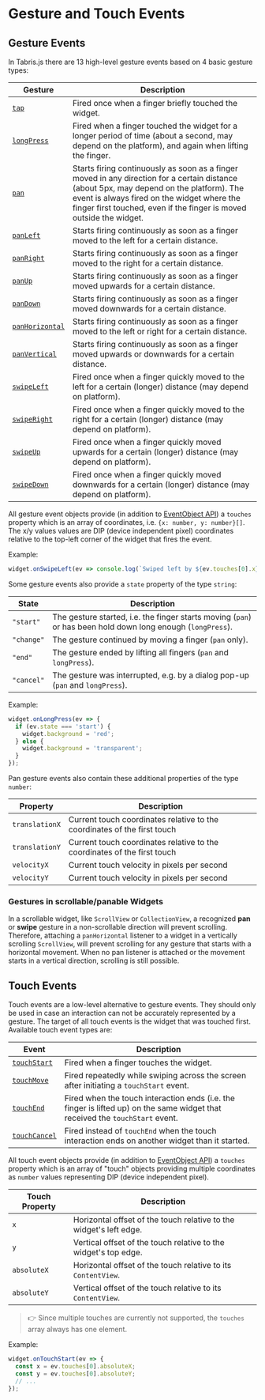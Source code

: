 ---
---
Gesture and Touch Events
========================

## Gesture Events

In Tabris.js there are 13 high-level gesture events based on 4 basic gesture types:

Gesture | Description
-|-
[`tap`](./api/Widget.md#tap) | Fired once when a finger briefly touched the widget.
[`longPress`](./api/Widget.md#longPress) | Fired when a finger touched the widget for a longer period of time (about a second, may depend on the platform), and again when lifting the finger.
[`pan`](./api/Widget.md#pan) | Starts firing continuously as soon as a finger moved in any direction for a certain distance (about 5px, may depend on the platform). The event is always fired on the widget where the finger first touched, even if the finger is moved outside the widget.
[`panLeft`](./api/Widget.md#panLeft) | Starts firing continuously as soon as a finger moved to the left for a certain distance.
[`panRight`](./api/Widget.md#panRight) | Starts firing continuously as soon as a finger moved to the right for a certain distance.
[`panUp`](./api/Widget.md#panUp) | Starts firing continuously as soon as a finger moved upwards for a certain distance.
[`panDown`](./api/Widget.md#panDown) | Starts firing continuously as soon as a finger moved downwards for a certain distance.
[`panHorizontal`](./api/Widget.md#panHorizontal) | Starts firing continuously as soon as a finger moved to the left or right for a certain distance.
[`panVertical`](./api/Widget.md#panVertical) | Starts firing continuously as soon as a finger moved upwards or downwards for a certain distance.
[`swipeLeft`](./api/Widget.md#swipeLeft) | Fired once when a finger quickly moved to the left for a certain (longer) distance (may depend on platform).
[`swipeRight`](./api/Widget.md#swipeRight) | Fired once when a finger quickly moved to the right for a certain (longer) distance (may depend on platform).
[`swipeUp`](./api/Widget.md#swipeUp) | Fired once when a finger quickly moved upwards for a certain (longer) distance (may depend on platform).
[`swipeDown`](./api/Widget.md#swipeDown) | Fired once when a finger quickly moved downwards for a certain (longer) distance (may depend on platform).

All gesture event objects provide (in addition to [EventObject API](./api/EventObject.md)) a `touches` property which is an array of coordinates, i.e. `{x: number, y: number}[]`. The x/y values values are DIP (device independent pixel) coordinates relative to the top-left corner of the widget that fires the event.

Example:

```js
widget.onSwipeLeft(ev => console.log(`Swiped left by ${ev.touches[0].x}px`));
```

Some gesture events also provide a `state` property of the type `string`:

State      | Description
-----------|------------
`"start"`  | The gesture started, i.e. the finger starts moving (`pan`) or has been hold down long enough (`longPress`).
`"change"` | The gesture continued by moving a finger (`pan` only).
`"end"`    | The gesture ended by lifting all fingers (`pan` and `longPress`).
`"cancel"` | The gesture was interrupted, e.g. by a dialog pop-up (`pan` and `longPress`).

Example:

```js
widget.onLongPress(ev => {
  if (ev.state === 'start') {
    widget.background = 'red';
  } else {
    widget.background = 'transparent';
  }
});
```

Pan gesture events also contain these additional properties of the type `number`:

Property       | Description
---------------|------------
`translationX` | Current touch coordinates relative to the coordinates of the first touch
`translationY` | Current touch coordinates relative to the coordinates of the first touch
`velocityX`    | Current touch velocity in pixels per second
`velocityY`    | Current touch velocity in pixels per second


### Gestures in scrollable/panable Widgets

In a scrollable widget, like `ScrollView` or `CollectionView`, a recognized **pan** or **swipe** gesture in a non-scrollable direction will prevent scrolling. Therefore, attaching a `panHorizontal` listener to a widget in a vertically scrolling `ScrollView`, will prevent scrolling for any gesture that starts with a horizontal movement. When no pan listener is attached or the movement starts in a vertical direction, scrolling is still possible.

## Touch Events

Touch events are a low-level alternative to gesture events. They should only be used in case an interaction can not be accurately represented by a gesture. The target of all touch events is the widget that was touched first. Available touch event types are:

Event | Description
-|-
[`touchStart`](./api/Widget.md#touchStart) | Fired when a finger touches the widget.
[`touchMove`](./api/Widget.md#touchMove) | Fired repeatedly while swiping across the screen after initiating a `touchStart` event.
[`touchEnd`](./api/Widget.md#touchEnd) | Fired when the touch interaction ends (i.e. the finger is lifted up) on the same widget that received the `touchStart` event.
[`touchCancel`](./api/Widget.md#touchCancel) | Fired instead of `touchEnd` when the touch interaction ends on another widget than it started.

All touch event objects provide (in addition to [EventObject API](./api/EventObject.md)) a `touches` property which is an array of "touch" objects providing multiple coordinates as `number` values representing DIP (device independent pixel).

Touch Property | Description
---------------|------------
`x`            | Horizontal offset of the touch relative to the widget's left edge.
`y`            | Vertical offset of the touch relative to the widget's top edge.
`absoluteX`    | Horizontal offset of the touch relative to its `ContentView`.
`absoluteY`    | Vertical offset of the touch relative to its `ContentView`.

> :point_right: Since multiple touches are currently not supported, the `touches` array always has one element.

Example:
```js
widget.onTouchStart(ev => {
  const x = ev.touches[0].absoluteX;
  const y = ev.touches[0].absoluteY;
  // ...
});
```
